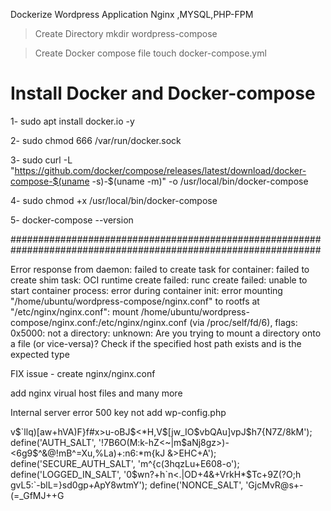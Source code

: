 Dockerize Wordpress Application Nginx ,MYSQL,PHP-FPM   


> Create Directory mkdir wordpress-compose

> Create Docker compose file touch docker-compose.yml

# Install Docker and Docker-compose 

1- sudo apt install docker.io -y

2- sudo chmod 666 /var/run/docker.sock

3- sudo curl -L "https://github.com/docker/compose/releases/latest/download/docker-compose-$(uname -s)-$(uname -m)" -o /usr/local/bin/docker-compose 

4- sudo chmod +x /usr/local/bin/docker-compose

5- docker-compose --version


################################################################################################################

Error response from daemon: failed to create task for container: failed to create shim task: OCI runtime create failed: runc create failed: unable to start container process: error during container init: error mounting "/home/ubuntu/wordpress-compose/nginx.conf" to rootfs at "/etc/nginx/nginx.conf": mount /home/ubuntu/wordpress-compose/nginx.conf:/etc/nginx/nginx.conf (via /proc/self/fd/6), flags: 0x5000: not a directory: unknown: Are you trying to mount a directory onto a file (or vice-versa)? Check if the specified host path exists and is the expected type

FIX issue - create nginx/nginx.conf

add nginx virual host files and many more

Internal server error 500 key not add wp-config.php

<?php
// ** MySQL settings - You can get this info from your web host ** //
/** The name of the database for WordPress */
define('DB_NAME', 'wpdb');

/** MySQL database username */
define('DB_USER', 'root');

/** MySQL database password */
define('DB_PASSWORD', 'aqwe123');

/** MySQL hostname */
define('DB_HOST', 'mysql');

/** Database Charset to use in creating database tables. */
define('DB_CHARSET', 'utf8');

/** The Database Collate type. Don't change this if in doubt. */
define('DB_COLLATE', '');

/**#@+
 * Authentication Unique Keys and Salts.
 *
 * Change these to different unique phrases!
 * You can generate these using the {@link https://api.wordpress.org/secret-key/1.1/salt/ WordPress.org secret-key service}
 * You can change these at any point in time to invalidate all existing cookies.
 */
define('AUTH_KEY',         '[ux2<kKv/9+8V|x=R6|o!eGL$K.~1)Uj;sy?Vk VxZF+D42kr6?^vLQq$0+ZZM8x');
define('SECURE_AUTH_KEY',  '/914Qw+& %qV+WUHylSUK!~73oITXd%z`TK!Pu RpFQvDfQOYK( Xlu!WP-ranym');
define('LOGGED_IN_KEY',    ':2#<_FhWpq+(Rt:z5lcI+X<[mda<J~}{N_jcQ.)EoKXpmUpljS8eB[XtdWX:8gm)');
define('NONCE_KEY',        '&~I>v$`llq)[aw+hVA)F}f#x>u-oBJ$<*H,V$[jw_IO$vbQAu]vpJ$h7{N7Z/8kM');
define('AUTH_SALT',        '!7B6O(M:k-hZ<~|m$aNj8gz>)-<6g9$^&@!mB^=Xu,%La)+:n6:*m{kJ &>EHC+A');
define('SECURE_AUTH_SALT', 'm^{c(<evX`p$-P2}BTz}h)g|yr9YLW1S#{<Qcl4=,en=|IWN&G>3hqzLu+E608-o');
define('LOGGED_IN_SALT',   '0$wn?+h`n<.|OD+<D>4&+VrkH*$Tc+9Z(?O;h gvL5:`-blL=}sd0gp+ApY8wtmY');
define('NONCE_SALT',       'GjcMvR@s+-(=_GfMJ++G<YmUc:CHRPje?n.|QuVL<_juFy8G6jVyY-muXe|V&NT*');

/**#@-*/

/**
 * WordPress Database Table prefix.
 *
 * You can have multiple installations in one database if you give each a unique prefix.
 * Only numbers, letters, and underscores please!
 */
$table_prefix = 'wp_';

/**
 * For developers: WordPress debugging mode.
 *
 * Change this to true to enable the display of notices during development.
 * It is strongly recommended that plugin and theme developers use WP_DEBUG
 * in their development environments.
 */
define('WP_DEBUG', false);

/* That's all, stop editing! Happy blogging. */

/** Absolute path to the WordPress directory. */
if ( !defined('ABSPATH') )
    define('ABSPATH', dirname(__FILE__) . '/');

/** Sets up WordPress vars and included files. */
require_once(ABSPATH . 'wp-settings.php');


#################################################################################################################


Docker compose commands


1- docker compose down 

2- docker-compose up -d --build

3- docker-compose up -d








